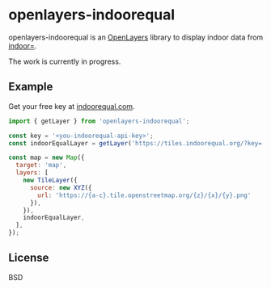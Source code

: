 # openlayers-indoorequal

openlayers-indoorequal is an [OpenLayers][ol] library to display indoor data from [indoor=][].

The work is currently in progress.

## Example

Get your free key at [indoorequal.com](https://indoorequal.com).

```javascript
import { getLayer } from 'openlayers-indoorequal';

const key = '<you-indoorequal-api-key>';
const indoorEqualLayer = getLayer('https://tiles.indoorequal.org/?key=' + key);

const map = new Map({
  target: 'map',
  layers: [
    new TileLayer({
      source: new XYZ({
        url: 'https://{a-c}.tile.openstreetmap.org/{z}/{x}/{y}.png'
      }),
    }),
    indoorEqualLayer,
  ],
});
```


## License

BSD

[indoor=]: https://indoorequal.org/

[ol]: https://openlayers.org/
